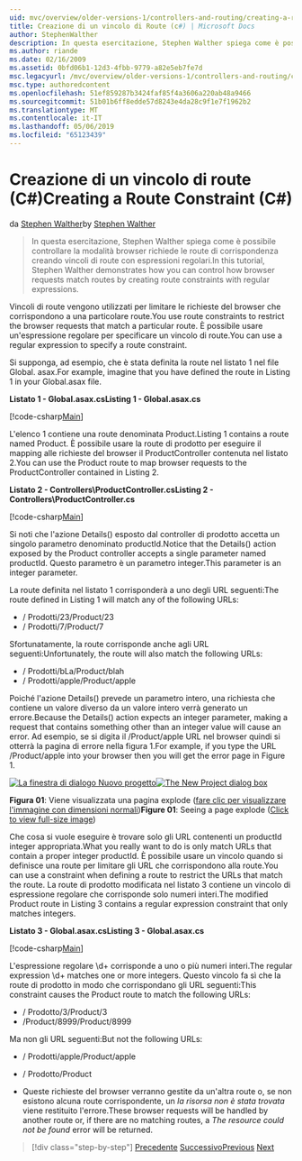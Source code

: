 ```yaml
---
uid: mvc/overview/older-versions-1/controllers-and-routing/creating-a-route-constraint-cs
title: Creazione di un vincolo di Route (c#) | Microsoft Docs
author: StephenWalther
description: In questa esercitazione, Stephen Walther spiega come è possibile controllare la modalità browser richiede le route di corrispondenza creando vincoli di route con espressioni regolari.
ms.author: riande
ms.date: 02/16/2009
ms.assetid: 0bfd06b1-12d3-4fbb-9779-a82e5eb7fe7d
msc.legacyurl: /mvc/overview/older-versions-1/controllers-and-routing/creating-a-route-constraint-cs
msc.type: authoredcontent
ms.openlocfilehash: 51ef859287b3424faf85f4a3606a220ab48a9466
ms.sourcegitcommit: 51b01b6ff8edde57d8243e4da28c9f1e7f1962b2
ms.translationtype: MT
ms.contentlocale: it-IT
ms.lasthandoff: 05/06/2019
ms.locfileid: "65123439"
---
```

# <a name="creating-a-route-constraint-c"></a><span data-ttu-id="398eb-103">Creazione di un vincolo di route (C#)</span><span class="sxs-lookup"><span data-stu-id="398eb-103">Creating a Route Constraint (C#)</span></span>

<span data-ttu-id="398eb-104">da [Stephen Walther](https://github.com/StephenWalther)</span><span class="sxs-lookup"><span data-stu-id="398eb-104">by [Stephen Walther](https://github.com/StephenWalther)</span></span>

> <span data-ttu-id="398eb-105">In questa esercitazione, Stephen Walther spiega come è possibile controllare la modalità browser richiede le route di corrispondenza creando vincoli di route con espressioni regolari.</span><span class="sxs-lookup"><span data-stu-id="398eb-105">In this tutorial, Stephen Walther demonstrates how you can control how browser requests match routes by creating route constraints with regular expressions.</span></span>

<span data-ttu-id="398eb-106">Vincoli di route vengono utilizzati per limitare le richieste del browser che corrispondono a una particolare route.</span><span class="sxs-lookup"><span data-stu-id="398eb-106">You use route constraints to restrict the browser requests that match a particular route.</span></span> <span data-ttu-id="398eb-107">È possibile usare un'espressione regolare per specificare un vincolo di route.</span><span class="sxs-lookup"><span data-stu-id="398eb-107">You can use a regular expression to specify a route constraint.</span></span>

<span data-ttu-id="398eb-108">Si supponga, ad esempio, che è stata definita la route nel listato 1 nel file Global. asax.</span><span class="sxs-lookup"><span data-stu-id="398eb-108">For example, imagine that you have defined the route in Listing 1 in your Global.asax file.</span></span>

<span data-ttu-id="398eb-109">**Listato 1 - Global.asax.cs**</span><span class="sxs-lookup"><span data-stu-id="398eb-109">**Listing 1 - Global.asax.cs**</span></span>

[!code-csharp[Main](creating-a-route-constraint-cs/samples/sample1.cs)]

<span data-ttu-id="398eb-110">L'elenco 1 contiene una route denominata Product.</span><span class="sxs-lookup"><span data-stu-id="398eb-110">Listing 1 contains a route named Product.</span></span> <span data-ttu-id="398eb-111">È possibile usare la route di prodotto per eseguire il mapping alle richieste del browser il ProductController contenuta nel listato 2.</span><span class="sxs-lookup"><span data-stu-id="398eb-111">You can use the Product route to map browser requests to the ProductController contained in Listing 2.</span></span>

<span data-ttu-id="398eb-112">**Listato 2 - Controllers\ProductController.cs**</span><span class="sxs-lookup"><span data-stu-id="398eb-112">**Listing 2 - Controllers\ProductController.cs**</span></span>

[!code-csharp[Main](creating-a-route-constraint-cs/samples/sample2.cs)]

<span data-ttu-id="398eb-113">Si noti che l'azione Details() esposto dal controller di prodotto accetta un singolo parametro denominato productId.</span><span class="sxs-lookup"><span data-stu-id="398eb-113">Notice that the Details() action exposed by the Product controller accepts a single parameter named productId.</span></span> <span data-ttu-id="398eb-114">Questo parametro è un parametro integer.</span><span class="sxs-lookup"><span data-stu-id="398eb-114">This parameter is an integer parameter.</span></span>

<span data-ttu-id="398eb-115">La route definita nel listato 1 corrisponderà a uno degli URL seguenti:</span><span class="sxs-lookup"><span data-stu-id="398eb-115">The route defined in Listing 1 will match any of the following URLs:</span></span>

- <span data-ttu-id="398eb-116">/ Prodotti/23</span><span class="sxs-lookup"><span data-stu-id="398eb-116">/Product/23</span></span>
- <span data-ttu-id="398eb-117">/ Prodotti/7</span><span class="sxs-lookup"><span data-stu-id="398eb-117">/Product/7</span></span>

<span data-ttu-id="398eb-118">Sfortunatamente, la route corrisponde anche agli URL seguenti:</span><span class="sxs-lookup"><span data-stu-id="398eb-118">Unfortunately, the route will also match the following URLs:</span></span>

- <span data-ttu-id="398eb-119">/ Prodotti/bLa</span><span class="sxs-lookup"><span data-stu-id="398eb-119">/Product/blah</span></span>
- <span data-ttu-id="398eb-120">/ Prodotti/apple</span><span class="sxs-lookup"><span data-stu-id="398eb-120">/Product/apple</span></span>

<span data-ttu-id="398eb-121">Poiché l'azione Details() prevede un parametro intero, una richiesta che contiene un valore diverso da un valore intero verrà generato un errore.</span><span class="sxs-lookup"><span data-stu-id="398eb-121">Because the Details() action expects an integer parameter, making a request that contains something other than an integer value will cause an error.</span></span> <span data-ttu-id="398eb-122">Ad esempio, se si digita il /Product/apple URL nel browser quindi si otterrà la pagina di errore nella figura 1.</span><span class="sxs-lookup"><span data-stu-id="398eb-122">For example, if you type the URL /Product/apple into your browser then you will get the error page in Figure 1.</span></span>

<span data-ttu-id="398eb-123">[![La finestra di dialogo Nuovo progetto](creating-a-route-constraint-cs/_static/image1.jpg)](creating-a-route-constraint-cs/_static/image1.png)</span><span class="sxs-lookup"><span data-stu-id="398eb-123">[![The New Project dialog box](creating-a-route-constraint-cs/_static/image1.jpg)](creating-a-route-constraint-cs/_static/image1.png)</span></span>

<span data-ttu-id="398eb-124">**Figura 01**: Viene visualizzata una pagina explode ([fare clic per visualizzare l'immagine con dimensioni normali](creating-a-route-constraint-cs/_static/image2.png))</span><span class="sxs-lookup"><span data-stu-id="398eb-124">**Figure 01**: Seeing a page explode ([Click to view full-size image](creating-a-route-constraint-cs/_static/image2.png))</span></span>

<span data-ttu-id="398eb-125">Che cosa si vuole eseguire è trovare solo gli URL contenenti un productId integer appropriata.</span><span class="sxs-lookup"><span data-stu-id="398eb-125">What you really want to do is only match URLs that contain a proper integer productId.</span></span> <span data-ttu-id="398eb-126">È possibile usare un vincolo quando si definisce una route per limitare gli URL che corrispondono alla route.</span><span class="sxs-lookup"><span data-stu-id="398eb-126">You can use a constraint when defining a route to restrict the URLs that match the route.</span></span> <span data-ttu-id="398eb-127">La route di prodotto modificata nel listato 3 contiene un vincolo di espressione regolare che corrisponde solo numeri interi.</span><span class="sxs-lookup"><span data-stu-id="398eb-127">The modified Product route in Listing 3 contains a regular expression constraint that only matches integers.</span></span>

<span data-ttu-id="398eb-128">**Listato 3 - Global.asax.cs**</span><span class="sxs-lookup"><span data-stu-id="398eb-128">**Listing 3 - Global.asax.cs**</span></span>

[!code-csharp[Main](creating-a-route-constraint-cs/samples/sample3.cs)]

<span data-ttu-id="398eb-129">L'espressione regolare \d+ corrisponde a uno o più numeri interi.</span><span class="sxs-lookup"><span data-stu-id="398eb-129">The regular expression \d+ matches one or more integers.</span></span> <span data-ttu-id="398eb-130">Questo vincolo fa sì che la route di prodotto in modo che corrispondano gli URL seguenti:</span><span class="sxs-lookup"><span data-stu-id="398eb-130">This constraint causes the Product route to match the following URLs:</span></span>

- <span data-ttu-id="398eb-131">/ Prodotto/3</span><span class="sxs-lookup"><span data-stu-id="398eb-131">/Product/3</span></span>
- <span data-ttu-id="398eb-132">/Product/8999</span><span class="sxs-lookup"><span data-stu-id="398eb-132">/Product/8999</span></span>

<span data-ttu-id="398eb-133">Ma non gli URL seguenti:</span><span class="sxs-lookup"><span data-stu-id="398eb-133">But not the following URLs:</span></span>

- <span data-ttu-id="398eb-134">/ Prodotti/apple</span><span class="sxs-lookup"><span data-stu-id="398eb-134">/Product/apple</span></span>
- <span data-ttu-id="398eb-135">/ Prodotto</span><span class="sxs-lookup"><span data-stu-id="398eb-135">/Product</span></span>

- <span data-ttu-id="398eb-136">Queste richieste del browser verranno gestite da un'altra route o, se non esistono alcuna route corrispondente, un *la risorsa non è stata trovata* viene restituito l'errore.</span><span class="sxs-lookup"><span data-stu-id="398eb-136">These browser requests will be handled by another route or, if there are no matching routes, a *The resource could not be found* error will be returned.</span></span>

> [!div class="step-by-step"]
> <span data-ttu-id="398eb-137">[Precedente](creating-custom-routes-cs.md)
> [Successivo](creating-a-custom-route-constraint-cs.md)</span><span class="sxs-lookup"><span data-stu-id="398eb-137">[Previous](creating-custom-routes-cs.md)
[Next](creating-a-custom-route-constraint-cs.md)</span></span>
